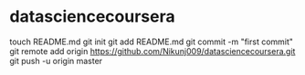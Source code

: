 datasciencecoursera
===================
touch README.md
git init
git add README.md
git commit -m "first commit"
git remote add origin https://github.com/Nikunj009/datasciencecoursera.git
git push -u origin master

